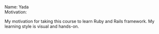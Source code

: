 Name: Yada  
Motivation:

  My motivation for taking this course to learn Ruby and Rails framework.
  My learning style is visual and hands-on.
  
  
  
  
 
